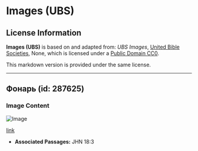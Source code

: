 # Images (UBS)

## License Information

**Images (UBS)** is based on and adapted from: _UBS Images_, [United Bible Societies](https://unitedbiblesocieties.org/), None, which is licensed under a [Public Domain CC0](https://creativecommons.org/public-domain/cc0/).

This markdown version is provided under the same license.



--------------------------------

## Фонарь (id: 287625)

### Image Content

![Image](https://cdn.aquifer.bible/aquifer-content/resources/Media/WEB-0473_lantern.jpg)

[link](https://cdn.aquifer.bible/aquifer-content/resources/Media/WEB-0473_lantern.jpg)

* **Associated Passages:** JHN 18:3

